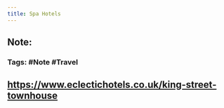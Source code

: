 ```yaml
---
title: Spa Hotels
---
```


## **Note**:
### **Tags**: #Note #Travel
## https://www.eclectichotels.co.uk/king-street-townhouse
